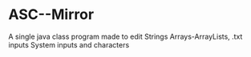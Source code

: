 # ASC--Mirror
A single java class program made to edit Strings Arrays-ArrayLists, .txt inputs System inputs and characters
